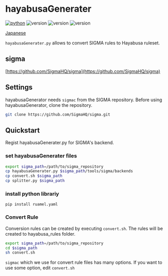 # hayabusaGenerater
[![python](https://img.shields.io/badge/python-3.8-blue)](https://www.python.org/)
![version](https://img.shields.io/badge/Platform-Win-green)
![version](https://img.shields.io/badge/Platform-Lin-green)
![version](https://img.shields.io/badge/Platform-Mac-green)

[Japanese](./README.md)

`hayabusaGenerater.py` allows to convert SIGMA rules to Hayabusa ruleset.

## sigma

[https://github.com/SigmaHQ/sigma](https://github.com/SigmaHQ/sigma)

## Settings

hayabusaGenerator needs `sigmac` from the SIGMA repository.
Before using hayabusaGenerator, clone the repository.

```sh
git clone https://github.com/SigmaHQ/sigma.git
```

## Quickstart

Regist hayabusaGenerater.py for SIGMA's backend.

### set hayabusaGenerater files

```sh
export sigma_path=/path/to/sigma_repository
cp hayabusaGenerater.py $sigma_path/tools/sigma/backends
cp convert.sh $sigma_path
cp splitter.py $sigma_path
```

### install python librariy

```
pip install ruamel.yaml
```

### Convert Rule

Conversion rules can be created by executing `convert.sh`.
The rules will be created to hayabusa_rules folder.

```sh
export sigma_path=/path/to/sigma_repository
cd $sigma_path
sh convert.sh
```

`sigmac` which we use for convert rule files has many options.
If you want to use some option, edit `convert.sh`